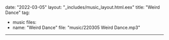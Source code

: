 date: "2022-03-05"
layout: "_includes/music_layout.html.eex"
title: "Weird Dance"
tag:
  - music
files:
  - name: "Weird Dance"
    file: "music/220305 Weird Dance.mp3"
---
